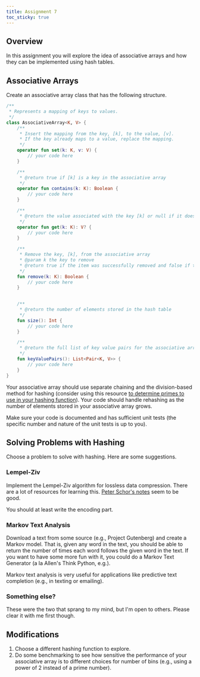 ```yaml
---
title: Assignment 7
toc_sticky: true 
---
```


## Overview

In this assignment you will explore the idea of associative arrays and how they can be implemented using hash tables.

## Associative Arrays

Create an associative array class that has the following structure.

```kotlin
/**
 * Represents a mapping of keys to values.
 */
class AssociativeArray<K, V> {
    /**
     * Insert the mapping from the key, [k], to the value, [v].
     * If the key already maps to a value, replace the mapping.
     */
    operator fun set(k: K, v: V) {
        // your code here
    }

    /**
     * @return true if [k] is a key in the associative array
     */
    operator fun contains(k: K): Boolean {
        // your code here
    }

    /**
     * @return the value associated with the key [k] or null if it doesn't exist
     */
    operator fun get(k: K): V? {
        // your code here
    }

    /**
     * Remove the key, [k], from the associative array
     * @param k the key to remove
     * @return true if the item was successfully removed and false if the element was not found
     */
    fun remove(k: K): Boolean {
        // your code here
    }
    

    /**
     * @return the number of elements stored in the hash table
     */
    fun size(): Int {
        // your code here
    }

    /**
     * @return the full list of key value pairs for the associative array
     */
    fun keyValuePairs(): List<Pair<K, V>> {
        // your code here
    }
}
```

Your associative array should use separate chaining and the division-based method for hashing (consider using this resource [to determine primes to use in your hashing function](https://planetmath.org/goodhashtableprimes)).  Your code should handle rehashing as the number of elements stored in your associative array grows.

Make sure your code is documented and has sufficient unit tests (the specific number and nature of the unit tests is up to you).

## Solving Problems with Hashing

Choose a problem to solve with hashing.  Here are some suggestions.

### Lempel-Ziv

Implement the Lempel-Ziv algorithm for lossless data compression.  There are a lot of resources for learning this.  [Peter Schor's notes](https://math.mit.edu/~djk/18.310/Lecture-Notes/LZ-worst-case.pdf) seem to be good.

You should at least write the encoding part.

### Markov Text Analysis

Download a text from some source (e.g., Project Gutenberg) and create a Markov model.  That is, given any word in the text, you should be able to return the number of times each word follows the given word in the text.  If you want to have some more fun with it, you could do a Markov Text Generator (a la Allen's Think Python, e.g.).

Markov text analysis is very useful for applications like predictive text completion (e.g., in texting or emailing).

### Something else?

These were the two that sprang to my mind, but I'm open to others.  Please clear it with me first though.

## Modifications

1. Choose a different hashing function to explore.
2. Do some benchmarking to see how sensitive the performance of your associative array is to different choices for number of bins (e.g., using a power of 2 instead of a prime number).